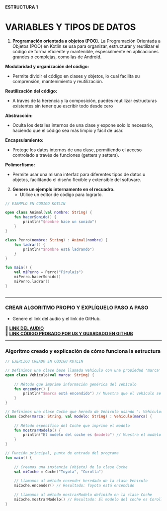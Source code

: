 #### ESTRUCTURA 1  
# VARIABLES Y TIPOS DE DATOS

1. **Programación orientada a objetos (POO).**
La Programación Orientada a Objetos (POO) en Kotlin se usa para organizar, estructurar y reutilizar el código de forma eficiente y mantenible, especialmente en aplicaciones grandes o complejas, como las de Android. 

**Modularidad y organización del código:**
- Permite dividir el código en clases y objetos, lo cual facilita su comprensión, mantenimiento y reutilización.

**Reutilización del código:**
- A través de la herencia y la composición, puedes reutilizar estructuras existentes sin tener que escribir todo desde cero

**Abstracción:**
- Oculta los detalles internos de una clase y expone solo lo necesario, haciendo que el código sea más limpio y fácil de usar.

**Encapsulamiento:**
- Protege los datos internos de una clase, permitiendo el acceso controlado a través de funciones (getters y setters).

**Polimorfismo:**
- Permite usar una misma interfaz para diferentes tipos de datos u objetos, facilitando el diseño flexible y extensible del software.

2. **Genere un ejemplo internamente en el recuadro.**  
   - Utilice un editor de código para lograrlo.  

```kotlin
// EJEMPLO EN CÓDIGO KOTLIN

open class Animal(val nombre: String) {
    fun hacerSonido() {
        println("$nombre hace un sonido")
    }
}

class Perro(nombre: String) : Animal(nombre) {
    fun ladrar() {
        println("$nombre está ladrando")
    }
}

fun main() {
    val miPerro = Perro("Firulais")
    miPerro.hacerSonido()
    miPerro.ladrar()
}



```

---

### CREAR ALGORITMO PROPIO Y EXPLÍQUELO PASO A PASO  
- Genere el link del audio y el link de GitHub.  

🔗 **[LINK DEL AUDIO](https://github.com/Beltran18/Kotlin/blob/beb2dc12fb0ebcc7ef5fa44f7ba7ed77a11bd0b3/tarjeta1/audio-tarjeta1.ogg)**  
🔗 **[LINK CÓDIGO PROBADO POR US Y GUARDADO EN GITHUB](https://github.com/Beltran18/Kotlin/blob/4786c503181391eb065b9ea962e2a517275d4359/tarjeta1/img-tarjeta1.png)**  

---

### Algoritmo creado y explicación de cómo funciona la estructura  

```kotlin
// EJERCICO CREADO EN CÓDIGO KOTLIN

// Definimos una clase base llamada Vehiculo con una propiedad 'marca'
open class Vehiculo(val marca: String) {
    
    // Método que imprime información genérica del vehículo
    fun encender() {
        println("$marca está encendido") // Muestra que el vehículo se ha encendido
    }
}

// Definimos una clase Coche que hereda de Vehiculo usando ": Vehiculo()"
class Coche(marca: String, val modelo: String) : Vehiculo(marca) {
    
    // Método específico del Coche que imprime el modelo
    fun mostrarModelo() {
        println("El modelo del coche es $modelo") // Muestra el modelo del coche
    }
}

// Función principal, punto de entrada del programa
fun main() {
    
    // Creamos una instancia (objeto) de la clase Coche
    val miCoche = Coche("Toyota", "Corolla")
    
    // Llamamos al método encender heredado de la clase Vehiculo
    miCoche.encender() // Resultado: Toyota está encendido
    
    // Llamamos al método mostrarModelo definido en la clase Coche
    miCoche.mostrarModelo() // Resultado: El modelo del coche es Corolla
}



```

